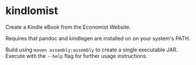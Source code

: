 kindlomist
==========

Create a Kindle eBook from the Economist Website.

Requires that pandoc and kindlegen are installed on on your system's PATH.

Build using ```maven assembly:assembly``` to create a single executable JAR. Execute with the ```--help``` flag for further usage instructions.
